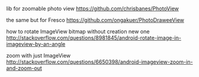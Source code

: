 
lib for zoomable photo view
https://github.com/chrisbanes/PhotoView

the same but for Fresco
https://github.com/ongakuer/PhotoDraweeView

how to rotate ImageView bitmap without creation new one
http://stackoverflow.com/questions/8981845/android-rotate-image-in-imageview-by-an-angle

zoom with just ImageView
http://stackoverflow.com/questions/6650398/android-imageview-zoom-in-and-zoom-out
